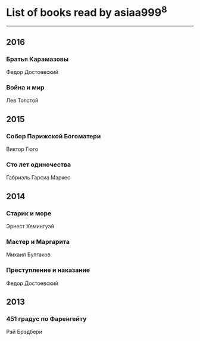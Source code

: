 # List of books read by asiaa999<sup>8</sup>
---

## 2016

### Братья Карамазовы
Федор Достоевский


### Война и мир
Лев Толстой



## 2015

### Собор Парижской Богоматери
Виктор Гюго


### Сто лет одиночества
Габриэль Гарсиа Маркес



## 2014

### Старик и море
Эрнест Хемингуэй


### Мастер и Маргарита
Михаил Булгаков


### Преступление и наказание
Федор  Достоевский



## 2013

### 451 градус по Фаренгейту
Рэй Брэдбери



